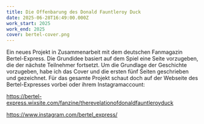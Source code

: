 ```yaml
---
title: Die Offenbarung des Donald Fauntleroy Duck
date: 2025-06-28T16:49:00.000Z
work_start: 2025
work_end: 2025
cover: bertel-cover.png
---
```

Ein neues Projekt in Zusammenarbeit mit dem deutschen Fanmagazin Bertel-Express. Die Grundidee basiert auf dem Spiel eine Seite vorzugeben, die der nächste Teilnehmer fortsetzt. Um die Grundlage der Geschichte vorzugeben, habe ich das Cover und die ersten fünf Seiten geschrieben und gezeichnet. Für das gesamte Projekt schaut doch auf der Webseite des Bertel-Expresses vorbei oder ihrem Instagramaccount: 

https://bertel-express.wixsite.com/fanzine/therevelationofdonaldfauntleroyduck

https://www.instagram.com/bertel_express/
